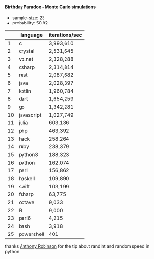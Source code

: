#### Birthday Paradox - Monte Carlo simulations

* sample-size: 23
* probability: 50.92

| | language | iterations/sec |
|--|--|--|
1|c|3,993,610
2|crystal|2,531,645
3|vb.net|2,328,288
4|csharp|2,314,814
5|rust|2,087,682
6|java|2,028,397
7|kotlin|1,960,784
8|dart|1,654,259
9|go|1,342,281
10|javascript|1,027,749
11|julia|603,136
12|php|463,392
13|hack|258,264
14|ruby|238,379
15|python3|188,323
16|python|162,074
17|perl|156,862
18|haskell|109,890
19|swift|103,199
20|fsharp|63,775
21|octave|9,033
22|R|9,000
23|perl6|4,215
24|bash|3,918
25|powershell|401

thanks [Anthony Robinson](https://github.com/anthonycrobinson) for the tip about randint and random speed in python
